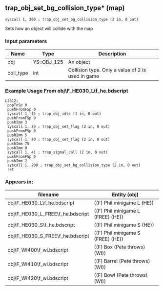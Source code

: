 ## trap_obj_set_bg_collision_type* (map)

`syscall 1, 200 ; trap_obj_set_bg_collision_type (2 in, 0 out)`

Sets how an object will collide with the map

### Input parameters
| Name | Type | Description
|------|------|------------
| obj   | YS::OBJ_125   | An object
| coll_type   | int   | Collision type. Only a value of 2 is used in game


### Example Usage From obj\F_HE030_L\f_he.bdscript
```plaintext
L2612:
 popToSp 0
 pushFromFSp 0
 syscall 1, 74 ; trap_obj_idle (1 in, 0 out)
 pushFromFSp 0
 pushImm 3
 syscall 1, 70 ; trap_obj_set_flag (2 in, 0 out)
 pushFromFSp 0
 pushImm 5
 syscall 1, 70 ; trap_obj_set_flag (2 in, 0 out)
 pushImm 75
 pushImm 0
 syscall 1, 41 ; trap_signal_call (2 in, 0 out)
 pushFromFSp 0
 pushImm 2
 syscall 1, 200 ; trap_obj_set_bg_collision_type (2 in, 0 out)
 ret
```


### Appears in:
| filename | Entity (obj)
|----------|-------------
| obj\F_HE030_L\f_he.bdscript       | ((F) Phil minigame L (HE))          
| obj\F_HE030_L_FREE\f_he.bdscript       | ((F) Phil minigame L (FREE) (HE))          
| obj\F_HE030_S\f_he.bdscript       | ((F) Phil minigame S (HE))          
| obj\F_HE030_S_FREE\f_he.bdscript       | ((F) Phil minigame S (FREE) (HE))          
| obj\F_WI400\f_wi.bdscript       | ((F) Box (Pete throws) (WI))          
| obj\F_WI410\f_wi.bdscript       | ((F) Barrel (Pete throws) (WI))          
| obj\F_WI420\f_wi.bdscript       | ((F) Bowl (Pete throws) (WI))          



